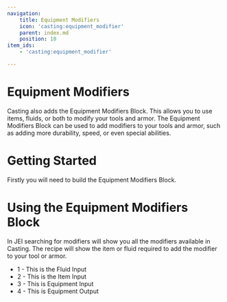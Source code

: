 ```yaml
---
navigation:
    title: Equipment Modifiers
    icon: 'casting:equipment_modifier'
    parent: index.md
    position: 10
item_ids:
    - 'casting:equipment_modifier'

---
```


# Equipment Modifiers

Casting also adds the Equipment Modifiers Block. This allows you to use items, fluids, or both to modify your tools and armor. The Equipment Modifiers Block can be used to add modifiers to your tools and armor, such as adding more durability, speed, or even special abilities.

# Getting Started

Firstly you will need to build the Equipment Modifiers Block.

<Row>
  <Recipe id="casting:equipment_modifier" />
</Row>

# Using the Equipment Modifiers Block

In JEI searching for modifiers will show you all the modifiers available in Casting.
The recipe will show the item or fluid required to add the modifier to your tool or armor.

- 1 - This is the Fluid Input
- 2 - This is the Item Input
- 3 - This is Equipment Input
- 4 - This is Equipment Output


<FloatingImage src="./assets//equipment_modifier_gui.png" align="left" />

<br clear="all" />
